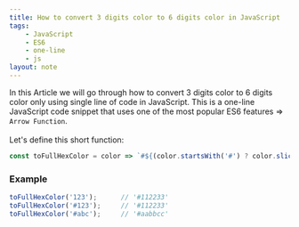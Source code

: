 ```yaml
---
title: How to convert 3 digits color to 6 digits color in JavaScript
tags:
    - JavaScript
    - ES6
    - one-line
    - js
layout: note
---
```




In this Article we will go through how to convert 3 digits color to 6 digits color only using single line of code in JavaScript.
This is a one-line JavaScript code snippet that uses one of the most popular ES6 features => `Arrow Function`.
<br/>
<br/>
Let's define this short function:

```js {.wrap}
const toFullHexColor = color => `#${(color.startsWith('#') ? color.slice(1) : color).split('').map(c => `${c}${c}`).join('')}`;
```

### Example

```js {.wrap}
toFullHexColor('123');      // '#112233'
toFullHexColor('#123');     // '#112233'
toFullHexColor('#abc');     // '#aabbcc'
```